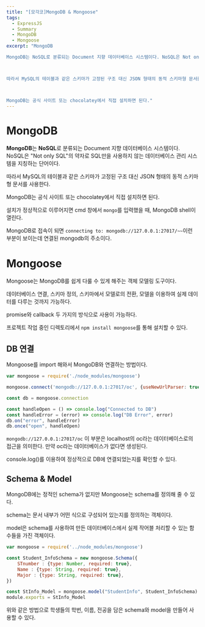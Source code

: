 ```yaml
---
title: "[모각코]MongoDB & Mongoose"
tags:
  - ExpressJS
  - Summary
  - MongoDB
  - Mongoose
excerpt: "MongoDB

MongoDB는 NoSQL로 분류되는 Document 지향 데이터베이스 시스템이다. NoSQL은 Not only SQL의 약자로 SQL만을 사용하지 않는 데이터베이스 관리 시스템을 지칭하는 단어이다.



따라서 MySQL의 테이블과 같은 스키마가 고정된 구조 대신 JSON 형태의 동적 스키마형 문서를 사용한다.



MongoDB는 공식 사이트 또는 chocolatey에서 직접 설치하면 된다."
---
```



# MongoDB

**MongoDB**는 **NoSQL**로 분류되는 Document 지향 데이터베이스 시스템이다. NoSQL은 "Not only SQL"의 약자로 SQL만을 사용하지 않는 데이터베이스 관리 시스템을 지칭하는 단어이다.



따라서 MySQL의 테이블과 같은 스키마가 고정된 구조 대신 JSON 형태의 동적 스키마형 문서를 사용한다.



MongoDB는 공식 사이트 또는 chocolatey에서 직접 설치하면 된다.



설치가 정상적으로 이루어지면 cmd 창에서 `mongo`를 입력했을 때, MongoDB shell이 열린다.

MongoDB로 접속이 되면 `connecting to: mongodb://127.0.0.1:27017/~~`이런 부분이 보이는데 연결된 mongodb의 주소이다.



# Mongoose

Mongoose는 MongoDB를 쉽게 다룰 수 있게 해주는 객체 모델링 도구이다.

데이터베이스 연결, 스키마 정의, 스키마에서 모델로의 전환, 모델을 이용하여 실제 데이터를 다루는 것까지 가능하다.

promise와 callback 두 가지의 방식으로 사용이 가능하다.



프로젝트 작업 중인 디렉토리에서 `npm install mongoose`를 통해 설치할 수 있다.



## DB 연결

Mongoose를 import 해와서 MongoDB와 연결하는 방법이다.

```javascript
var mongoose = require('./node_modules/mongoose')

mongoose.connect('mongodb://127.0.0.1:27017/oc', {useNewUrlParser: true, useUnifiedTopology: true})

const db = mongoose.connection

const handleOpen = () => console.log("Connected to DB")
const handleError = (error) => console.log("DB Error", error)
db.on("error", handleError)
db.once("open", handleOpen)
```

`mongodb://127.0.0.1:27017/oc` 이 부분은 localhost의 oc라는 데이터베이스로의 접근을 의미한다. 만약 oc라는 데이터베이스가 없다면 생성된다.

console.log()를 이용하여 정상적으로 DB에 연결되었는지를 확인할 수 있다.



## Schema & Model

MongoDB에는 정적인 schema가 없지만 Mongoose는 schema를 정의해 줄 수 있다.

schema는 문서 내부가 어떤 식으로 구성되어 있는지를 정의하는 객체이다.



model은 schema를 사용하여 만든 데이터베이스에서 실제 작어블 처리할 수 있는 함수들을 가진 객체이다.



```javascript
var mongoose = require('../node_modules/mongoose')

const Student_InfoSchema = new mongoose.Schema({
    STnumber : {type: Number, required: true},
    Name : {type: String, required: true},
    Major : {type: String, required: true},
})

const StInfo_Model = mongoose.model("StudentInfo", Student_InfoSchema)
module.exports = StInfo_Model
```



위와 같은 방법으로 학생들의 학번, 이름, 전공을 담은 schema와 model을 만들어 사용할 수 있다.
